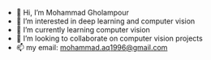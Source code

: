 - 👋 Hi, I’m Mohammad Gholampour
- 👀 I’m interested in deep learning and computer vision
- 🌱 I’m currently learning computer vision
- 💞️ I’m looking to collaborate on computer vision projects
- 📫 my email: mohammad.aq1996@gmail.com

<!---
mohammad-aq1996/mohammad-aq1996 is a ✨ special ✨ repository because its `README.md` (this file) appears on your GitHub profile.
You can click the Preview link to take a look at your changes.
--->

